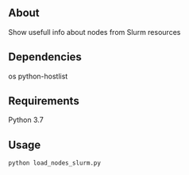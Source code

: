 ## About
Show usefull info about nodes from Slurm resources

## Dependencies
os
python-hostlist

## Requirements
Python 3.7

## Usage
`python load_nodes_slurm.py`
